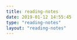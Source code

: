 ```yaml
---
title: reading-notes
date: 2019-01-12 14:55:45
type: "reading-notes"
layout: "reading-notes"
---
```

